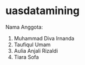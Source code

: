 # uasdatamining 
Nama Anggota:

1. Muhammad Diva Irnanda 	
 2. Taufiqul Umam	 
 3. Aulia Anjali Rizaldi 	
 4. Tiara Sofa	 		

 

